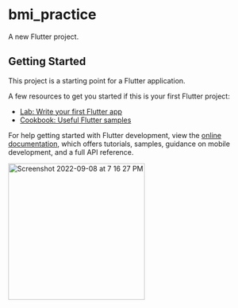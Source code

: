 # bmi_practice

A new Flutter project.

## Getting Started

This project is a starting point for a Flutter application.

A few resources to get you started if this is your first Flutter project:

- [Lab: Write your first Flutter app](https://docs.flutter.dev/get-started/codelab)
- [Cookbook: Useful Flutter samples](https://docs.flutter.dev/cookbook)

For help getting started with Flutter development, view the
[online documentation](https://docs.flutter.dev/), which offers tutorials,
samples, guidance on mobile development, and a full API reference.

<img width="275" alt="Screenshot 2022-09-08 at 7 16 27 PM" src="https://user-images.githubusercontent.com/98183946/189147972-b632aaf4-9e79-437b-b2a9-eb2a5a7fc3a2.png">
